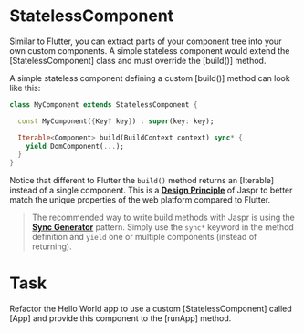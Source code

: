 # StatelessComponent

Similar to Flutter, you can extract parts of your component tree into your own custom components.
A simple stateless component would extend the [StatelessComponent] class and must override the 
[build()] method.

A simple stateless component defining a custom [build()] method can look like this:

```dart
class MyComponent extends StatelessComponent {

  const MyComponent({Key? key}) : super(key: key);

  Iterable<Component> build(BuildContext context) sync* {
    yield DomComponent(...);
  }
}
```

Notice that different to Flutter the `build()` method returns an [Iterable<Component>] instead of a single component.
This is a [**Design Principle**](https://github.com/schultek/jaspr/tree/main/packages/jaspr#differences-to-flutter) 
of Jaspr to better match the unique properties of the web platform compared to Flutter.

> The recommended way to write build methods with Jaspr is using the [**Sync Generator**](https://dart.dev/guides/language/language-tour#generators) pattern.
> Simply use the `sync*` keyword in the method definition and `yield` one or multiple components (instead of returning).

# Task

Refactor the Hello World app to use a custom [StatelessComponent] called [App] and provide this
component to the [runApp] method.